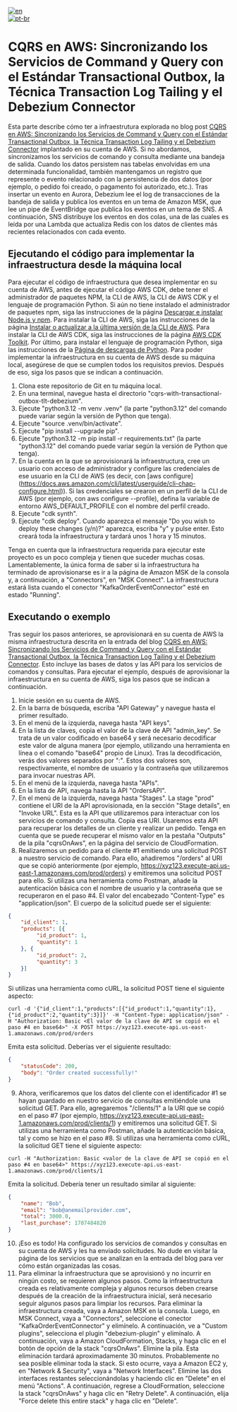[![en](https://img.shields.io/badge/lang-en-green.svg)](README.md)<br />
[![pt-br](https://img.shields.io/badge/lang-pt--br-green.svg)](README.pt-br.md)

# CQRS en AWS: Sincronizando los Servicios de Command y Query con el Estándar Transactional Outbox, la Técnica Transaction Log Tailing y el Debezium Connector

Esta parte describe cómo ter a infraestrutura explorada no blog post [CQRS en AWS: Sincronizando los Servicios de Command y Query con el Estándar Transactional Outbox, la Técnica Transaction Log Tailing y el Debezium Connector](https://aws.amazon.com/es/blogs/aws-spanish/cqrs-en-aws-sincronizando-los-servicios-de-command-y-query-con-el-estandar-transactional-outbox-la-tecnica-transaction-log-tailing-y-el-debezium-connector)
implantado en su cuenta de AWS. Si no abordamos, sincronizamos los servicios de comando y consulta mediante una bandeja
de salida. Cuando los datos persistem nas tabelas envolvidas em una determinada funcionalidad, también mantengamos un
registro que represente o evento relacionado con la persistencia de dos datos (por ejemplo, o pedido foi creado, o pagamento
foi autorizado, etc.). Tras insertar un evento en Aurora, Debezium lee el log de transacciones de la bandeja de salida y
publica los eventos en un tema de Amazon MSK, que lee un pipe de EventBridge que publica los eventos en un tema de SNS.
A continuación, SNS distribuye los eventos en dos colas, una de las cuales es leída por una Lambda que actualiza Redis con
los datos de clientes más recientes relacionados con cada evento.

## Ejecutando el código para implementar la infraestructura desde la máquina local

Para ejecutar el código de infraestructura que desea implementar en su cuenta de AWS, antes de ejecutar el código AWS
CDK, debe tener el administrador de paquetes NPM, la CLI de AWS, la CLI de AWS CDK y el lenguaje de programación Python.
Si aún no tiene instalado el administrador de paquetes npm, siga las instrucciones de la página [Descargar e instalar
Node.js y npm](https://docs.npmjs.com/downloading-and-installing-node-js-and-npm).
Para instalar la CLI de AWS, siga las instrucciones de la página [Instalar o actualizar a la última versión de la CLI de
AWS](https://docs.aws.amazon.com/cli/latest/userguide/getting-started-install.html). Para instalar la CLI de AWS CDK,
siga las instrucciones de la página [AWS CDK Toolkit](https://docs.aws.amazon.com/cdk/v2/guide/cli.html). Por último,
para instalar el lenguaje de programación Python, siga las instrucciones de la [Página de descargas de Python](https://www.python.org/downloads).
Para poder implementar la infraestructura en su cuenta de AWS desde su máquina local, asegúrese de que se cumplen todos
los requisitos previos. Después de eso, siga los pasos que se indican a continuación.

1. Clona este repositorio de Git en tu máquina local.
2. En una terminal, navegue hasta el directorio "cqrs-with-transactional-outbox-tlt-debezium".
3. Ejecute "python3.12 -m venv .venv" (la parte "python3.12" del comando puede variar según la versión de Python que tenga).
4. Ejecute "source .venv/bin/activate".
5. Ejecute "pip install --upgrade pip".
6. Ejecute "python3.12 -m pip install -r requirements.txt" (la parte "python3.12" del comando puede variar según la versión de Python que tenga).
7. En la cuenta en la que se aprovisionará la infraestructura, cree un usuario con acceso de administrador y configure las credenciales de ese usuario en la CLI de AWS (es decir, con [aws configure] (https://docs.aws.amazon.com/cli/latest/userguide/cli-chap-configure.html)). Si las credenciales se crearon en un perfil de la CLI de AWS (por ejemplo, con aws configure --profile), defina la variable de entorno AWS_DEFAULT_PROFILE con el nombre del perfil creado.
8. Ejecute "cdk synth".
9. Ejecute "cdk deploy". Cuando aparezca el mensaje "Do you wish to deploy these changes (y/n)?" aparezca, escriba "y" y pulse enter. Esto creará toda la infraestructura y tardará unos 1 hora y 15 minutos.

Tenga en cuenta que la infraestructura requerida para ejecutar este proyecto es un poco compleja y tienen que suceder
muchas cosas. Lamentablemente, la única forma de saber si la infraestructura ha terminado de aprovisionarse es ir a la
página de Amazon MSK de la consola y, a continuación, a "Connectors", en "MSK Connect". La infraestructura estará lista
cuando el conector "KafkaOrderEventConnector" esté en estado "Running".

## Executando o exemplo

Tras seguir los pasos anteriores, se aprovisionará en su cuenta de AWS la misma infraestructura descrita en la entrada
del blog [CQRS en AWS: Sincronizando los Servicios de Command y Query con el Estándar Transactional Outbox, la Técnica Transaction Log Tailing y el Debezium Connector](https://aws.amazon.com/es/blogs/aws-spanish/cqrs-en-aws-sincronizando-los-servicios-de-command-y-query-con-el-estandar-transactional-outbox-la-tecnica-transaction-log-tailing-y-el-debezium-connector/).
Esto incluye las bases de datos y las API para los servicios de comandos y consultas. Para ejecutar el ejemplo,
después de aprovisionar la infraestructura en su cuenta de AWS, siga los pasos que se indican a continuación.

1. Inicie sesión en su cuenta de AWS.
2. En la barra de búsqueda, escriba "API Gateway" y navegue hasta el primer resultado.
3. En el menú de la izquierda, navega hasta "API keys".
4. En la lista de claves, copia el valor de la clave de API "admin_key". Se trata de un valor codificado en base64 y será necesario decodificar este valor de alguna manera (por ejemplo, utilizando una herramienta en línea o el comando "base64" propio de Linux). Tras la decodificación, verás dos valores separados por ":". Estos dos valores son, respectivamente, el nombre de usuario y la contraseña que utilizaremos para invocar nuestras API.
5. En el menú de la izquierda, navega hasta "APIs".
6. En la lista de API, navega hasta la API "OrdersAPI".
7. En el menú de la izquierda, navega hasta "Stages". La stage "prod" contiene el URI de la API aprovisionada, en la sección "Stage details", en "Invoke URL". Esta es la API que utilizaremos para interactuar con los servicios de comando y consulta. Copia esa URI. Usaremos esta API para recuperar los detalles de un cliente y realizar un pedido. Tenga en cuenta que se puede recuperar el mismo valor en la pestaña "Outputs" de la pila "cqrsOnAws", en la página del servicio de CloudFormation.
8. Realizaremos un pedido para el cliente #1 emitiendo una solicitud POST a nuestro servicio de comando. Para ello, añadiremos "/orders" al URI que se copió anteriormente (por ejemplo, https://xyz123.execute-api.us-east-1.amazonaws.com/prod/orders) y emitiremos una solicitud POST para ello. Si utilizas una herramienta como Postman, añade la autenticación básica con el nombre de usuario y la contraseña que se recuperaron en el paso #4. El valor del encabezado "Content-Type" es "application/json". El cuerpo de la solicitud puede ser el siguiente:
```json
{
    "id_client": 1,
    "products": [{
         "id_product": 1,
         "quantity": 1
    }, {
         "id_product": 2,
         "quantity": 3
    }]
}
```
Si utilizas una herramienta como cURL, la solicitud POST tiene el siguiente aspecto:
```shell
curl -d '{"id_client":1,"products":[{"id_product":1,"quantity":1},{"id_product":2,"quantity":3}]}' -H "Content-Type: application/json" -H "Authorization: Basic <El valor de la clave de API se copió en el paso #4 en base64>" -X POST https://xyz123.execute-api.us-east-1.amazonaws.com/prod/orders
```
Emita esta solicitud. Deberías ver el siguiente resultado:
```json
{
    "statusCode": 200,
    "body": "Order created successfully!"
}
```
9. Ahora, verificaremos que los datos del cliente con el identificador #1 se hayan guardado en nuestro servicio de consultas emitiéndole una solicitud GET. Para ello, agregaremos "/clients/1" a la URI que se copió en el paso #7 (por ejemplo, https://xyz123.execute-api.us-east-1.amazonaws.com/prod/clients/1) y emitiremos una solicitud GET. Si utilizas una herramienta como Postman, añade la autenticación básica, tal y como se hizo en el paso #8. Si utilizas una herramienta como cURL, la solicitud GET tiene el siguiente aspecto:
```shell
curl -H "Authorization: Basic <valor de la clave de API se copió en el paso #4 en base64>" https://xyz123.execute-api.us-east-1.amazonaws.com/prod/clients/1
```
Emita la solicitud. Debería tener un resultado similar al siguiente:
```json
{
    "name": "Bob",
    "email": "bob@anemailprovider.com",
    "total": 3000.0,
    "last_purchase": 1707484820
}
```
10. ¡Eso es todo! Ha configurado los servicios de comandos y consultas en su cuenta de AWS y les ha enviado solicitudes. No dude en visitar la página de los servicios que se analizan en la entrada del blog para ver cómo están organizadas las cosas.
11. Para eliminar la infraestructura que se aprovisionó y no incurrir en ningún costo, se requieren algunos pasos. Como la infraestructura creada es relativamente compleja y algunos recursos deben crearse después de la creación de la infraestructura inicial, será necesario seguir algunos pasos para limpiar los recursos. Para eliminar la infraestructura creada, vaya a Amazon MSK en la consola. Luego, en MSK Connect, vaya a "Connectors", seleccione el conector "KafkaOrderEventConnector" y elimínelo. A continuación, ve a "Custom plugins", selecciona el plugin "debezium-plugin" y elimínalo. A continuación, vaya a Amazon CloudFormation, Stacks, y haga clic en el botón de opción de la stack "cqrsOnAws". Elimine la pila. Esta eliminación tardará aproximadamente 30 minutos. Probablemente no sea posible eliminar toda la stack. Si esto ocurre, vaya a Amazon EC2 y, en "Network & Security", vaya a "Network Interfaces". Elimine las dos interfaces restantes seleccionándolas y haciendo clic en "Delete" en el menú "Actions". A continuación, regrese a CloudFormation, seleccione la stack "cqrsOnAws" y haga clic en "Retry Delete". A continuación, elija "Force delete this entire stack" y haga clic en "Delete".